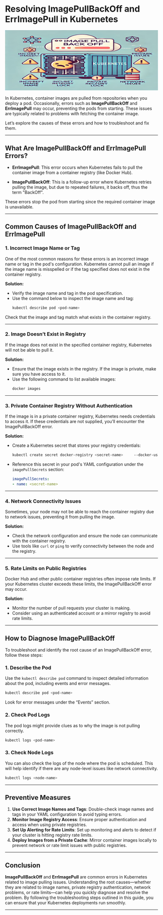 
# **Resolving ImagePullBackOff and ErrImagePull in Kubernetes**
![Kubernetes ImagePullBackOff](https://github.com/alertmend-devops/posts/blob/main/ImagePullBackOff.png?raw=true)

In Kubernetes, container images are pulled from repositories when you deploy a pod. Occasionally, errors such as **ImagePullBackOff** and **ErrImagePull** may occur, preventing the pods from starting. These issues are typically related to problems with fetching the container image.

Let’s explore the causes of these errors and how to troubleshoot and fix them.

---

## **What Are ImagePullBackOff and ErrImagePull Errors?**

- **ErrImagePull**: This error occurs when Kubernetes fails to pull the container image from a container registry (like Docker Hub).
  
- **ImagePullBackOff**: This is a follow-up error where Kubernetes retries pulling the image, but due to repeated failures, it backs off, thus the term "BackOff".

These errors stop the pod from starting since the required container image is unavailable.

---

## **Common Causes of ImagePullBackOff and ErrImagePull**

### **1. Incorrect Image Name or Tag**

One of the most common reasons for these errors is an incorrect image name or tag in the pod's configuration. Kubernetes cannot pull an image if the image name is misspelled or if the tag specified does not exist in the container registry.

**Solution:**
- Verify the image name and tag in the pod specification.
- Use the command below to inspect the image name and tag:
  ```bash
  kubectl describe pod <pod-name>
  ```

Check that the image and tag match what exists in the container registry.

---

### **2. Image Doesn’t Exist in Registry**

If the image does not exist in the specified container registry, Kubernetes will not be able to pull it.

**Solution:**
- Ensure that the image exists in the registry. If the image is private, make sure you have access to it.
- Use the following command to list available images:
  ```bash
  docker images
  ```

---

### **3. Private Container Registry Without Authentication**

If the image is in a private container registry, Kubernetes needs credentials to access it. If these credentials are not supplied, you’ll encounter the ImagePullBackOff error.

**Solution:**
- Create a Kubernetes secret that stores your registry credentials:
  ```bash
  kubectl create secret docker-registry <secret-name>     --docker-username=<username>     --docker-password=<password>     --docker-email=<email>     --docker-server=<registry-server>
  ```

- Reference this secret in your pod's YAML configuration under the `imagePullSecrets` section:
  ```yaml
  imagePullSecrets:
  - name: <secret-name>
  ```

---

### **4. Network Connectivity Issues**

Sometimes, your node may not be able to reach the container registry due to network issues, preventing it from pulling the image.

**Solution:**
- Check the network configuration and ensure the node can communicate with the container registry.
- Use tools like `curl` or `ping` to verify connectivity between the node and the registry.

---

### **5. Rate Limits on Public Registries**

Docker Hub and other public container registries often impose rate limits. If your Kubernetes cluster exceeds these limits, the ImagePullBackOff error may occur.

**Solution:**
- Monitor the number of pull requests your cluster is making.
- Consider using an authenticated account or a mirror registry to avoid rate limits.

---

## **How to Diagnose ImagePullBackOff**

To troubleshoot and identify the root cause of an ImagePullBackOff error, follow these steps:

### **1. Describe the Pod**
Use the `kubectl describe pod` command to inspect detailed information about the pod, including events and error messages.
```bash
kubectl describe pod <pod-name>
```
Look for error messages under the “Events” section.

### **2. Check Pod Logs**
The pod logs might provide clues as to why the image is not pulling correctly.
```bash
kubectl logs <pod-name>
```

### **3. Check Node Logs**
You can also check the logs of the node where the pod is scheduled. This will help identify if there are any node-level issues like network connectivity.
```bash
kubectl logs <node-name>
```

---

## **Preventive Measures**

1. **Use Correct Image Names and Tags**: Double-check image names and tags in your YAML configuration to avoid typing errors.
2. **Monitor Image Registry Access**: Ensure proper authentication and access when using private registries.
3. **Set Up Alerting for Rate Limits**: Set up monitoring and alerts to detect if your cluster is hitting registry rate limits.
4. **Deploy Images from a Private Cache**: Mirror container images locally to prevent network or rate limit issues with public registries.

---

## **Conclusion**

**ImagePullBackOff** and **ErrImagePull** are common errors in Kubernetes related to image pulling issues. Understanding the root causes—whether they are related to image names, private registry authentication, network problems, or rate limits—can help you quickly diagnose and resolve the problem. By following the troubleshooting steps outlined in this guide, you can ensure that your Kubernetes deployments run smoothly.

---


